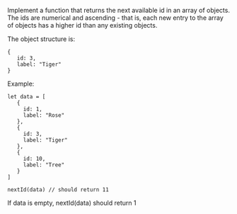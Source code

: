 Implement a function that returns the next available id in an array of objects. The ids are numerical and ascending - that is, each new entry to the array of objects has a higher id than any existing objects.

The object structure is:
```
{
   id: 3,
   label: "Tiger"
}   
```
Example:
```
let data = [
   {
     id: 1,
     label: "Rose"
   },
   {
     id: 3,
     label: "Tiger"
   },
   {
     id: 10,
     label: "Tree"
   }
]   

nextId(data) // should return 11
```
If data is empty, nextId(data) should return 1
